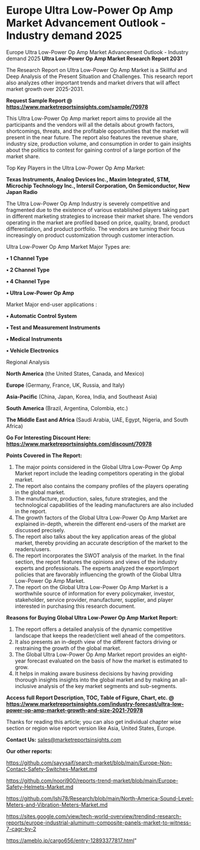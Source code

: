 # Europe Ultra Low-Power Op Amp Market Advancement Outlook - Industry demand 2025
 Europe Ultra Low-Power Op Amp Market Advancement Outlook - Industry demand 2025
<strong>Ultra Low-Power Op Amp Market Research Report 2031</strong>

The Research Report on Ultra Low-Power Op Amp Market is a Skillful and Deep Analysis of the Present Situation and Challenges. This research report also analyzes other important trends and market drivers that will affect market growth over 2025-2031.

<strong>Request Sample Report @ <a href=https://www.marketreportsinsights.com/sample/70978>https://www.marketreportsinsights.com/sample/70978</a></strong>

This Ultra Low-Power Op Amp market report aims to provide all the participants and the vendors will all the details about growth factors, shortcomings, threats, and the profitable opportunities that the market will present in the near future. The report also features the revenue share, industry size, production volume, and consumption in order to gain insights about the politics to contest for gaining control of a large portion of the market share.

Top Key Players in the Ultra Low-Power Op Amp Market:

<strong>Texas Instruments, Analog Devices Inc., Maxim Integrated, STM, Microchip Technology Inc., Intersil Corporation, On Semiconductor, New Japan Radio</strong>

The Ultra Low-Power Op Amp Industry is severely competitive and fragmented due to the existence of various established players taking part in different marketing strategies to increase their market share. The vendors operating in the market are profiled based on price, quality, brand, product differentiation, and product portfolio. The vendors are turning their focus increasingly on product customization through customer interaction.

Ultra Low-Power Op Amp Market Major Types are:

<strong>• 1 Channel Type

• 2 Channel Type

• 4 Channel Type

• Ultra Low-Power Op Amp</strong>

Market Major end-user applications :

<strong>• Automatic Control System

• Test and Measurement Instruments

• Medical Instruments

• Vehicle Electronics</strong>

Regional Analysis

</u><strong><b>North America</b></strong> (the United States, Canada, and Mexico)

<strong><b>Europe </b></strong>(Germany, France, UK, Russia, and Italy)

<strong><b>Asia-Pacific</b></strong> (China, Japan, Korea, India, and Southeast Asia)

<strong><b>South America</b></strong> (Brazil, Argentina, Colombia, etc.)

<strong><b>The Middle East and Africa</b></strong> (Saudi Arabia, UAE, Egypt, Nigeria, and South Africa)

<strong>Go For Interesting Discount Here: <a href=https://www.marketreportsinsights.com/discount/70978>https://www.marketreportsinsights.com/discount/70978</a></strong>

<strong>Points Covered in The Report:</strong>
<ol>
  <li>The major points considered in the Global Ultra Low-Power Op Amp Market report include the leading competitors operating in the global market.</li>
  <li>The report also contains the company profiles of the players operating in the global market.</li>
  <li>The manufacture, production, sales, future strategies, and the technological capabilities of the leading manufacturers are also included in the report.</li>
  <li>The growth factors of the Global Ultra Low-Power Op Amp Market are explained in-depth, wherein the different end-users of the market are discussed precisely.</li>
  <li>The report also talks about the key application areas of the global market, thereby providing an accurate description of the market to the readers/users.</li>
  <li>The report incorporates the SWOT analysis of the market. In the final section, the report features the opinions and views of the industry experts and professionals. The experts analyzed the export/import policies that are favorably influencing the growth of the Global Ultra Low-Power Op Amp Market.</li>
  <li>The report on the Global Ultra Low-Power Op Amp Market is a worthwhile source of information for every policymaker, investor, stakeholder, service provider, manufacturer, supplier, and player interested in purchasing this research document.</li>
</ol>
<strong>Reasons for Buying Global Ultra Low-Power Op Amp Market Report:</strong>

<ol>
  <li>The report offers a detailed analysis of the dynamic competitive landscape that keeps the reader/client well ahead of the competitors.</li>
  <li>It also presents an in-depth view of the different factors driving or restraining the growth of the global market.</li>
  <li>The Global Ultra Low-Power Op Amp Market report provides an eight-year forecast evaluated on the basis of how the market is estimated to grow.</li>
  <li>It helps in making aware business decisions by having providing thorough insights insights into the global market and by making an all-inclusive analysis of the key market segments and sub-segments.</li>
</ol>
<strong>Access full Report Description, TOC, Table of Figure, Chart, etc. @ <a href=https://www.marketreportsinsights.com/industry-forecast/ultra-low-power-op-amp-market-growth-and-size-2021-70978>https://www.marketreportsinsights.com/industry-forecast/ultra-low-power-op-amp-market-growth-and-size-2021-70978</a></strong>


Thanks for reading this article; you can also get individual chapter wise section or region wise report version like Asia, United States, Europe.

<strong>Contact Us:</strong>
sales@marketreportsinsights.com

<strong>Our other reports:</strong>

<a href=https://github.com/sayysaif/search-market/blob/main/Europe-Non-Contact-Safety-Switches-Market.md>https://github.com/sayysaif/search-market/blob/main/Europe-Non-Contact-Safety-Switches-Market.md</a>

<a href=https://github.com/noori900/reports-trend-market/blob/main/Europe-Safety-Helmets-Market.md>https://github.com/noori900/reports-trend-market/blob/main/Europe-Safety-Helmets-Market.md</a>

<a href=https://github.com/Ishi78/Research/blob/main/North-America-Sound-Level-Meters-and-Vibration-Meters-Market.md>https://github.com/Ishi78/Research/blob/main/North-America-Sound-Level-Meters-and-Vibration-Meters-Market.md</a>

<a href=https://sites.google.com/view/tech-world-overview/trendind-research-reports/europe-industrial-aluminum-composite-panels-market-to-witness-7-cagr-by-2>https://sites.google.com/view/tech-world-overview/trendind-research-reports/europe-industrial-aluminum-composite-panels-market-to-witness-7-cagr-by-2</a>

<a href=https://ameblo.jp/cargo656/entry-12893377817.html>https://ameblo.jp/cargo656/entry-12893377817.html</a>"

